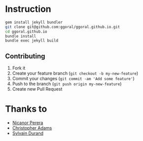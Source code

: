 # Instruction

 ```sh
 gem install jekyll bundler
 git clone git@github.com:ggoral/ggoral.github.io.git
 cd ggoral.github.io
 bundle install
 bundle exec jekyll build
 ```

## Contributing

1. Fork it
2. Create your feature branch (`git checkout -b my-new-feature`)
3. Commit your changes (`git commit -am 'Add some feature'`)
4. Push to the branch (`git push origin my-new-feature`)
5. Create new Pull Request


# Thanks to
+ [Nicanor Perera](https://github.com/nicanor/)
+ [Christopher Adams](https://github.com/christopheradams/)
+ [Sylvain Durand](https://github.com/sylvaindurand/jekyll-multilingual/)
